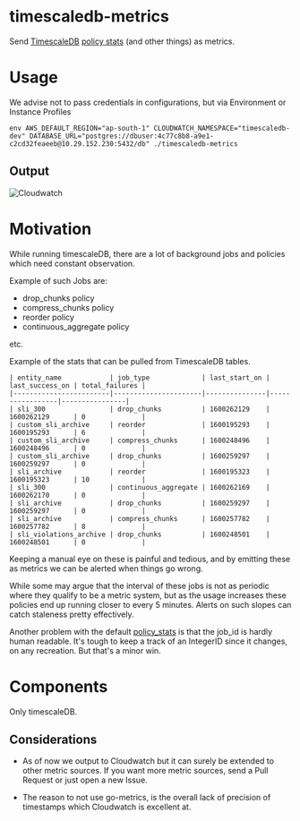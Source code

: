 # timescaledb-metrics
Send [TimescaleDB](https://github.com/timescale/timescaledb) [policy stats](https://docs.timescale.com/latest/api#timescaledb_information-policy_stats) (and other things) as metrics.

# Usage

We advise not to pass credentials in configurations, but via Environment or Instance Profiles

`env AWS_DEFAULT_REGION="ap-south-1" CLOUDWATCH_NAMESPACE="timescaledb-dev" DATABASE_URL="postgres://dbuser:4c77c8b8-a9e1-c2cd32feaeeb@10.29.152.230:5432/db" ./timescaledb-metrics`

## Output
![Cloudwatch](cloudwatch.png)

# Motivation

While running timescaleDB, there are a lot of background jobs and policies which need constant observation.

Example of such Jobs are:

 - drop_chunks policy
 - compress_chunks policy
 - reorder policy
 - continuous_aggregate policy

 etc.

Example of the stats that can be pulled from TimescaleDB tables.

```
| entity_name            | job_type             | last_start_on | last_success_on | total_failures |
|------------------------|----------------------|---------------|-----------------|----------------|
| sli_300                | drop_chunks          | 1600262129    | 1600262129      | 0              |
| custom_sli_archive     | reorder              | 1600195293    | 1600195293      | 6              |
| custom_sli_archive     | compress_chunks      | 1600248496    | 1600248496      | 0              |
| custom_sli_archive     | drop_chunks          | 1600259297    | 1600259297      | 0              |
| sli_archive            | reorder              | 1600195323    | 1600195323      | 10             |
| sli_300                | continuous_aggregate | 1600262169    | 1600262170      | 0              |
| sli_archive            | drop_chunks          | 1600259297    | 1600259297      | 0              |
| sli_archive            | compress_chunks      | 1600257782    | 1600257782      | 8              |
| sli_violations_archive | drop_chunks          | 1600248501    | 1600248501      | 0              |
```

Keeping a manual eye on these is painful and tedious, and by emitting these as metrics we can be alerted when things go wrong.

While some may argue that the interval of these jobs is not as periodic where they qualify to be a metric system, but as the usage increases these policies end up running closer to every 5 minutes. Alerts on such slopes can catch staleness pretty effectively.

Another problem with the default [policy_stats](https://docs.timescale.com/latest/api#timescaledb_information-policy_stats) is that the job_id is hardly human readable. It's tough to keep a track of an IntegerID since it changes, on any recreation. But that's a minor win.

# Components

Only timescaleDB.

## Considerations

  - As of now we output to Cloudwatch but it can surely be extended to other metric sources.
  If you want more metric sources, send a Pull Request or just open a new Issue.

  - The reason to not use go-metrics, is the overall lack of precision of timestamps which Cloudwatch is excellent at.
